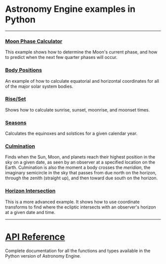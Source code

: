# Astronomy Engine examples in Python

---

### [Moon Phase Calculator](moonphase.py)
This example shows how to determine the Moon's current phase,
and how to predict when the next few quarter phases will occur.

### [Body Positions](positions.py)
An example of how to calculate equatorial and horizontal coordinates for all of the major solar system bodies.

### [Rise/Set](riseset.py)
Shows how to calculate sunrise, sunset, moonrise, and moonset times.

### [Seasons](seasons.py)
Calculates the equinoxes and solstices for a given calendar year.

### [Culmination](culminate.py)
Finds when the Sun, Moon, and planets reach their highest position in the sky on a given date,
as seen by an observer at a specified location on the Earth.
Culmination is also the moment a body crosses the *meridian*, the imaginary semicircle
in the sky that passes from due north on the horizon, through the zenith (straight up),
and then toward due south on the horizon.

### [Horizon Intersection](horizon.py)
This is a more advanced example. It shows how to use coordinate
transforms to find where the ecliptic intersects with an observer's
horizon at a given date and time.

---

# [API Reference](../../source/python/)
Complete documentation for all the functions and types available
in the Python version of Astronomy Engine.
